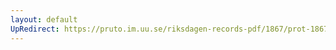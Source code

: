 ```yaml
---
layout: default
UpRedirect: https://pruto.im.uu.se/riksdagen-records-pdf/1867/prot-1867--ak--413/prot-1867--ak--413_029.pdf
---
```

